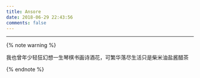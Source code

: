 ```yaml
---
title: Ansore
date: 2018-06-29 22:43:56
comments: false
---
```


---

{% note warning %} 

我也曾年少轻狂幻想一生琴棋书画诗酒花，可繁华落尽生活只是柴米油盐酱醋茶

{% endnote %}

